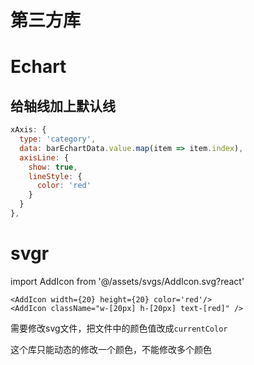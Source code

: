 # 第三方库

# Echart

## 给轴线加上默认线

```js
xAxis: {
  type: 'category',
  data: barEchartData.value.map(item => item.index),
  axisLine: {
    show: true,
    lineStyle: {
      color: 'red'
    }
  }
},
```



# svgr

import AddIcon from '@/assets/svgs/AddIcon.svg?react'

```
<AddIcon width={20} height={20} color='red'/>
<AddIcon className="w-[20px] h-[20px] text-[red]" />
```

需要修改svg文件，把文件中的颜色值改成`currentColor`

这个库只能动态的修改一个颜色，不能修改多个颜色
